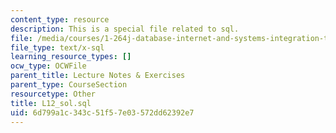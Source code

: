 ```yaml
---
content_type: resource
description: This is a special file related to sql.
file: /media/courses/1-264j-database-internet-and-systems-integration-technologies-fall-2013/6d799a1c343c51f57e03572dd62392e7_L12_sol.sql
file_type: text/x-sql
learning_resource_types: []
ocw_type: OCWFile
parent_title: Lecture Notes & Exercises
parent_type: CourseSection
resourcetype: Other
title: L12_sol.sql
uid: 6d799a1c-343c-51f5-7e03-572dd62392e7
---
```

